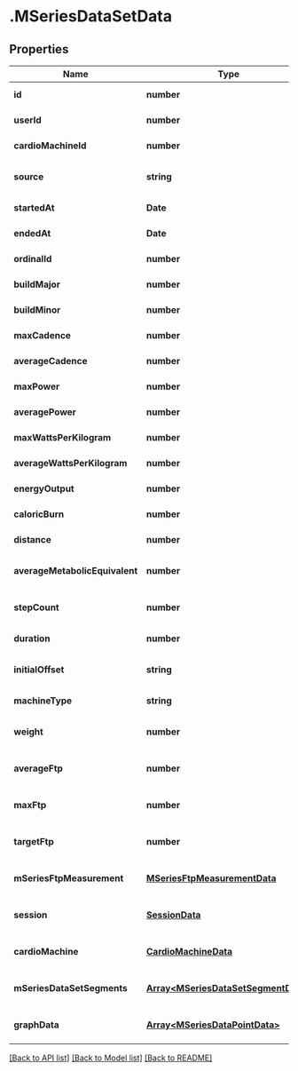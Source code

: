 # .MSeriesDataSetData

## Properties

Name | Type | Description | Notes
------------ | ------------- | ------------- | -------------
**id** | **number** |  | [default to undefined]
**userId** | **number** |  | [default to undefined]
**cardioMachineId** | **number** |  | [default to undefined]
**source** | **string** |  | [optional] [default to undefined]
**startedAt** | **Date** |  | [default to undefined]
**endedAt** | **Date** |  | [default to undefined]
**ordinalId** | **number** |  | [default to undefined]
**buildMajor** | **number** |  | [default to undefined]
**buildMinor** | **number** |  | [default to undefined]
**maxCadence** | **number** |  | [default to undefined]
**averageCadence** | **number** |  | [default to undefined]
**maxPower** | **number** |  | [default to undefined]
**averagePower** | **number** |  | [default to undefined]
**maxWattsPerKilogram** | **number** |  | [default to undefined]
**averageWattsPerKilogram** | **number** |  | [default to undefined]
**energyOutput** | **number** |  | [default to undefined]
**caloricBurn** | **number** |  | [default to undefined]
**distance** | **number** |  | [default to undefined]
**averageMetabolicEquivalent** | **number** |  | [optional] [default to undefined]
**stepCount** | **number** |  | [optional] [default to undefined]
**duration** | **number** |  | [default to undefined]
**initialOffset** | **string** |  | [optional] [default to undefined]
**machineType** | **string** |  | [default to undefined]
**weight** | **number** |  | [optional] [default to undefined]
**averageFtp** | **number** |  | [optional] [default to undefined]
**maxFtp** | **number** |  | [optional] [default to undefined]
**targetFtp** | **number** |  | [optional] [default to undefined]
**mSeriesFtpMeasurement** | [**MSeriesFtpMeasurementData**](MSeriesFtpMeasurementData.md) |  | [optional] [default to undefined]
**session** | [**SessionData**](SessionData.md) |  | [optional] [default to undefined]
**cardioMachine** | [**CardioMachineData**](CardioMachineData.md) |  | [optional] [default to undefined]
**mSeriesDataSetSegments** | [**Array&lt;MSeriesDataSetSegmentData&gt;**](MSeriesDataSetSegmentData.md) |  | [optional] [default to undefined]
**graphData** | [**Array&lt;MSeriesDataPointData&gt;**](MSeriesDataPointData.md) |  | [optional] [default to undefined]


[[Back to API list]](../README.md#documentation-for-api-endpoints) [[Back to Model list]](../README.md#documentation-for-models) [[Back to README]](../README.md)
